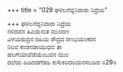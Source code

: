 +++
title = "029 ಘಳಿಲನೆದ್ದನಿದಾರು ನಿದ್ರೆಯ"

+++
ಘಳಿಲನೆದ್ದನಿದಾರು ನಿದ್ರೆಯ  
ನಳಿದವನ ತಿವಿಯೆನುತ ಮುಂದಣ  
ವಿಳಯರುದ್ರನ ರಹಿಯ ರೌದ್ರದ ರಣಭಯಂಕರನ  
ನಿಲವ ಕಂಡನಡಾಯುಧವ ತಾ  
ಹಲಗೆಯಾವೆಡೆಯೆಂಬವನ ಮುಂ  
ದಲೆಯ ಹಿಡಿದಡಗೆಡಹಿ ಕುಸುಕಿರಿದರಿಯನಸಬಡಿದ      ॥29॥